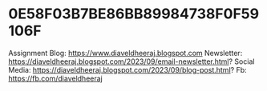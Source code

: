 # 0E58F03B7BE86BB89984738F0F59106F
Assignment 
Blog: https://www.diaveldheeraj.blogspot.com 
Newsletter: https://diaveldheeraj.blogspot.com/2023/09/email-newsletter.html?
Social Media: https://diaveldheeraj.blogspot.com/2023/09/blog-post.html?
Fb: https://fb.com/diaveldheeraj
